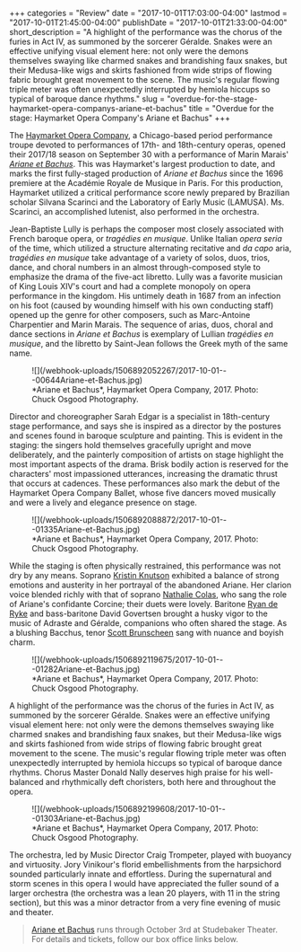 +++
categories = "Review"
date = "2017-10-01T17:03:00-04:00"
lastmod = "2017-10-01T21:45:00-04:00"
publishDate = "2017-10-01T21:33:00-04:00"
short_description = "A highlight of the performance was the chorus of the furies in Act IV, as summoned by the sorcerer Géralde. Snakes were an effective unifying visual element here: not only were the demons themselves swaying like charmed snakes and brandishing faux snakes, but their Medusa-like wigs and skirts fashioned from wide strips of flowing fabric brought great movement to the scene. The music's regular flowing triple meter was often unexpectedly interrupted by hemiola hiccups so typical of baroque dance rhythms."
slug = "overdue-for-the-stage-haymarket-opera-companys-ariane-et-bachus"
title = "Overdue for the stage: Haymarket Opera Company&#039;s Ariane et Bachus"
+++

The [Haymarket Opera Company](/scene/companies/haymarket-opera-company/), a Chicago-based period performance troupe devoted to performances of 17th- and 18th-century operas, opened their 2017/18 season on September 30 with a performance of Marin Marais' [*Ariane et Bachus*](http://www.haymarketopera.org/arianeetbachus/). This was Haymarket's largest production to date, and marks the first fully-staged production of *Ariane et Bachus* since the 1696 premiere at the Académie Royale de Musique in Paris. For this production, Haymarket utilized a critical performance score newly prepared by Brazilian scholar Silvana Scarinci and the Laboratory of Early Music (LAMUSA). Ms. Scarinci, an accomplished lutenist, also performed in the orchestra. 

Jean-Baptiste Lully is perhaps the composer most closely associated with French baroque opera, or *tragédies en musique*. Unlike Italian *opera seria* of the time, which utilized a structure alternating recitative and *da capo* aria, *tragédies en musique* take advantage of a variety of solos, duos, trios, dance, and choral numbers in an almost through-composed style to emphasize the drama of the five-act libretto. Lully was a favorite musician of King Louis XIV's court and had a complete monopoly on opera performance in the kingdom. His untimely death in 1687 from an infection on his foot (caused by wounding himself with his own conducting staff) opened up the genre for other composers, such as Marc-Antoine Charpentier and Marin Marais. The sequence of arias, duos, choral and dance sections in *Ariane et Bachus* is exemplary of Lullian *tragédies en musique*, and the libretto by Saint-Jean follows the Greek myth of the same name.

<figure data-type="image">
![](/webhook-uploads/1506892052267/2017-10-01---00644Ariane-et-Bachus.jpg)
<figcaption>*Ariane et Bachus*, Haymarket Opera Company, 2017. Photo: Chuck Osgood Photography.</figcaption>
</figure>

Director and choreographer Sarah Edgar is a specialist in 18th-century stage performance, and says she is inspired as a director by the postures and scenes found in baroque sculpture and painting. This is evident in the staging: the singers hold themselves gracefully upright and move deliberately, and the painterly composition of artists on stage highlight the most important aspects of the drama. Brisk bodily action is reserved for the characters' most impassioned utterances, increasing the dramatic thrust that occurs at cadences. These performances also mark the debut of the Haymarket Opera Company Ballet, whose five dancers moved musically and were a lively and elegance presence on stage. 

<figure data-type="image">
![](/webhook-uploads/1506892088872/2017-10-01---01335Ariane-et-Bachus.jpg)
<figcaption>*Ariane et Bachus*, Haymarket Opera Company, 2017. Photo: Chuck Osgood Photography.</figcaption>
</figure>

While the staging is often physically restrained, this performance was not dry by any means. Soprano [Kristin Knutson](/scene/people/kristin-knutson/) exhibited a balance of strong emotions and austerity in her portrayal of the abandoned Ariane. Her clarion voice blended richly with that of soprano [Nathalie Colas](/scene/people/nathalie-colas/), who sang the role of Ariane's confidante Corcine; their duets were lovely. Baritone [Ryan de Ryke](/scene/people/ryan-de-ryke/) and bass-baritone David Govertsen brought a husky vigor to the music of Adraste and Géralde, companions who often shared the stage. As a blushing Bacchus, tenor [Scott Brunscheen](/scene/people/scott-brunscheen/) sang with nuance and boyish charm. 

<figure data-type="image">
![](/webhook-uploads/1506892119675/2017-10-01---01282Ariane-et-Bachus.jpg)
<figcaption>*Ariane et Bachus*, Haymarket Opera Company, 2017. Photo: Chuck Osgood Photography.</figcaption>
</figure>

A highlight of the performance was the chorus of the furies in Act IV, as summoned by the sorcerer Géralde. Snakes were an effective unifying visual element here: not only were the demons themselves swaying like charmed snakes and brandishing faux snakes, but their Medusa-like wigs and skirts fashioned from wide strips of flowing fabric brought great movement to the scene. The music's regular flowing triple meter was often unexpectedly interrupted by hemiola hiccups so typical of baroque dance rhythms. Chorus Master Donald Nally deserves high praise for his well-balanced and rhythmically deft choristers, both here and throughout the opera.

<figure data-type="image">
![](/webhook-uploads/1506892199608/2017-10-01---01303Ariane-et-Bachus.jpg)
<figcaption>*Ariane et Bachus*, Haymarket Opera Company, 2017. Photo: Chuck Osgood Photography.</figcaption>
</figure>

The orchestra, led by Music Director Craig Trompeter, played with buoyancy and virtuosity. Jory Vinikour's florid embellishments from the harpsichord sounded particularly innate and effortless. During the supernatural and storm scenes in this opera I would have appreciated the fuller sound of a larger orchestra (the orchestra was a lean 20 players, with 11 in the string section), but this was a minor detractor from a very fine evening of music and theater. 

>[Ariane et Bachus](http://www.haymarketopera.org/arianeetbachus/) runs through October 3rd at Studebaker Theater. For details and tickets, follow our box office links below.
